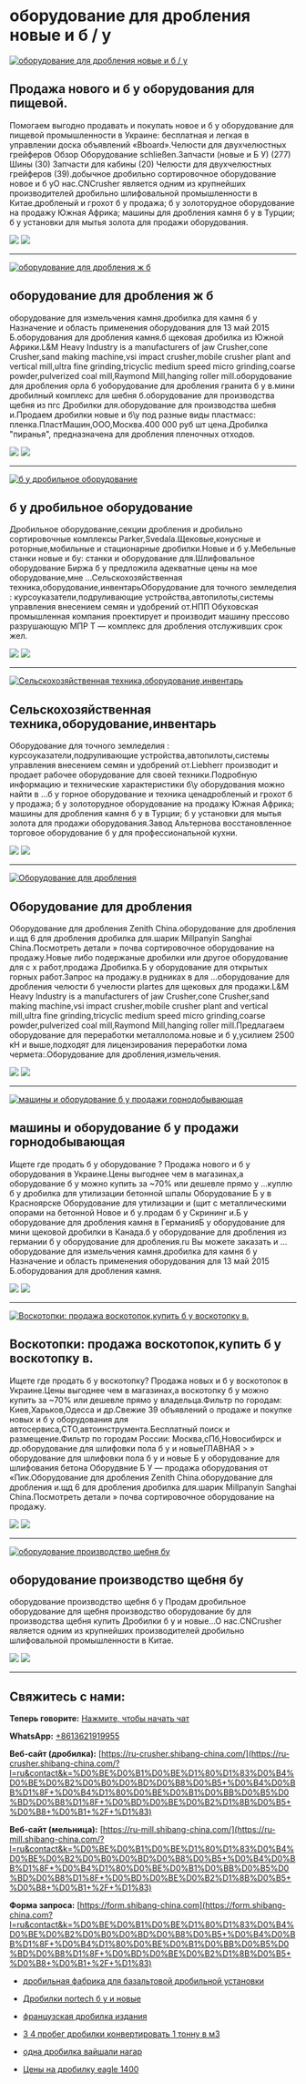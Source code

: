 # оборудование для дробления новые и б / у

<a href="https://swt.shibang-china.com/?l=ru&img&k=%D0%BE%D0%B1%D0%BE%D1%80%D1%83%D0%B4%D0%BE%D0%B2%D0%B0%D0%BD%D0%B8%D0%B5+%D0%B4%D0%BB%D1%8F+%D0%B4%D1%80%D0%BE%D0%B1%D0%BB%D0%B5%D0%BD%D0%B8%D1%8F+%D0%BD%D0%BE%D0%B2%D1%8B%D0%B5+%D0%B8+%D0%B1+%2F+%D1%83" target="_blank">![оборудование для дробления новые и б / у](http://static.shibang-china.com/all-800x300/1162.jpg)</a>

## Продажа нового и б у оборудования для пищевой.
Помогаем выгодно продавать и покупать новое и б у оборудование для пищевой промышленности в Украине: бесплатная и легкая в управлении доска объявлений &#171;Bboard&#187;.Челюсти для двухчелюстных грейферов Обзор Оборудование schlie&#223;en.Запчасти (новые и Б У) (277) Шины (30) Запчасти для кабины (20) Челюсти для двухчелюстных грейферов (39).добычное дробильно сортировочное оборудование новое и б уО нас.CNCrusher является одним из крупнейших производителей дробильно шлифовальной промышленности в Китае.дробленый и грохот б у продажа; б у золоторудное оборудование на продажу Южная Африка; машины для дробления камня б у в Турции; б у установки для мытья золота для продажи оборудования.


<a href="https://whatsapp.shibangsoft.com/WhatsApp.php" target="_blank" title="WhatsApp">![](http://static.shibang-china.com/icon/whatsapp.png)</a> <a href="https://swt.shibang-china.com/?l=ru&icon&k=%D0%BE%D0%B1%D0%BE%D1%80%D1%83%D0%B4%D0%BE%D0%B2%D0%B0%D0%BD%D0%B8%D0%B5+%D0%B4%D0%BB%D1%8F+%D0%B4%D1%80%D0%BE%D0%B1%D0%BB%D0%B5%D0%BD%D0%B8%D1%8F+%D0%BD%D0%BE%D0%B2%D1%8B%D0%B5+%D0%B8+%D0%B1+%2F+%D1%83" target="_blank">![](http://static.shibang-china.com/icon/chat-ru.png)</a>

---

<a href="https://swt.shibang-china.com/?l=ru&img&k=%D0%BE%D0%B1%D0%BE%D1%80%D1%83%D0%B4%D0%BE%D0%B2%D0%B0%D0%BD%D0%B8%D0%B5+%D0%B4%D0%BB%D1%8F+%D0%B4%D1%80%D0%BE%D0%B1%D0%BB%D0%B5%D0%BD%D0%B8%D1%8F+%D0%BD%D0%BE%D0%B2%D1%8B%D0%B5+%D0%B8+%D0%B1+%2F+%D1%83" target="_blank">![оборудование для дробления ж б](http://static.shibang-china.com/all-800x300/1091.jpg)</a>

## оборудование для дробления ж б
оборудование для измельчения камня.дробилка для камня б у Назначение и область применения оборудования для 13 май 2015 Б.оборудования для дробления камня.б щековая дробилка из Южной Африки.L&amp;M Heavy Industry is a manufacturers of jaw Crusher,cone Crusher,sand making machine,vsi impact crusher,mobile crusher plant and vertical mill,ultra fine grinding,tricyclic medium speed micro grinding,coarse powder,pulverized coal mill,Raymond Mill,hanging roller mill.оборудование для дробления орла б уоборудование для дробления гранита б у в.мини дробилный комплекс для шебня б.оборудование для производства щебня из пгс Дробилки для.оборудование для производства шебня и.Продаем дробилки новые и б\у под разные виды пластмасс: пленка.ПластМашин,ООО,Москва.400 000 руб шт цена.Дробилка &quot;пиранья&quot;, предназначена для дробления пленочных отходов.


<a href="https://whatsapp.shibangsoft.com/WhatsApp.php" target="_blank" title="WhatsApp">![](http://static.shibang-china.com/icon/whatsapp.png)</a> <a href="https://swt.shibang-china.com/?l=ru&icon&k=%D0%BE%D0%B1%D0%BE%D1%80%D1%83%D0%B4%D0%BE%D0%B2%D0%B0%D0%BD%D0%B8%D0%B5+%D0%B4%D0%BB%D1%8F+%D0%B4%D1%80%D0%BE%D0%B1%D0%BB%D0%B5%D0%BD%D0%B8%D1%8F+%D0%BD%D0%BE%D0%B2%D1%8B%D0%B5+%D0%B8+%D0%B1+%2F+%D1%83" target="_blank">![](http://static.shibang-china.com/icon/chat-ru.png)</a>

---

<a href="https://swt.shibang-china.com/?l=ru&img&k=%D0%BE%D0%B1%D0%BE%D1%80%D1%83%D0%B4%D0%BE%D0%B2%D0%B0%D0%BD%D0%B8%D0%B5+%D0%B4%D0%BB%D1%8F+%D0%B4%D1%80%D0%BE%D0%B1%D0%BB%D0%B5%D0%BD%D0%B8%D1%8F+%D0%BD%D0%BE%D0%B2%D1%8B%D0%B5+%D0%B8+%D0%B1+%2F+%D1%83" target="_blank">![б у дробильное оборудование](http://static.shibang-china.com/all-800x300/356.jpg)</a>

## б у дробильное оборудование
Дробильное оборудование,секции дробления и дробильно сортировочные комплексы Parker,Svedala.Щековые,конусные и роторные,мобильные и стационарные дробилки.Новые и б у.Мебельные станки новые и бу: станки и оборудование для.Шлифовальное оборудование Биржа б у предложила адекватные цены на мое оборудование,мне …Сельскохозяйственная техника,оборудование,инвентарьОборудование для точного земледелия : курсоуказатели,подруливающие устройства,автопилоты,системы управления внесением семян и удобрений от.НПП Обуховская промышленная компания проектирует и производит машину прессово разрушающую МПР Т — комплекс для дробления отслуживших срок жел.


<a href="https://whatsapp.shibangsoft.com/WhatsApp.php" target="_blank" title="WhatsApp">![](http://static.shibang-china.com/icon/whatsapp.png)</a> <a href="https://swt.shibang-china.com/?l=ru&icon&k=%D0%BE%D0%B1%D0%BE%D1%80%D1%83%D0%B4%D0%BE%D0%B2%D0%B0%D0%BD%D0%B8%D0%B5+%D0%B4%D0%BB%D1%8F+%D0%B4%D1%80%D0%BE%D0%B1%D0%BB%D0%B5%D0%BD%D0%B8%D1%8F+%D0%BD%D0%BE%D0%B2%D1%8B%D0%B5+%D0%B8+%D0%B1+%2F+%D1%83" target="_blank">![](http://static.shibang-china.com/icon/chat-ru.png)</a>

---

<a href="https://swt.shibang-china.com/?l=ru&img&k=%D0%BE%D0%B1%D0%BE%D1%80%D1%83%D0%B4%D0%BE%D0%B2%D0%B0%D0%BD%D0%B8%D0%B5+%D0%B4%D0%BB%D1%8F+%D0%B4%D1%80%D0%BE%D0%B1%D0%BB%D0%B5%D0%BD%D0%B8%D1%8F+%D0%BD%D0%BE%D0%B2%D1%8B%D0%B5+%D0%B8+%D0%B1+%2F+%D1%83" target="_blank">![Сельскохозяйственная техника,оборудование,инвентарь](http://static.shibang-china.com/all-800x300/77.jpg)</a>

## Сельскохозяйственная техника,оборудование,инвентарь
Оборудование для точного земледелия : курсоуказатели,подруливающие устройства,автопилоты,системы управления внесением семян и удобрений от.Liebherr производит и продает рабочее оборудование для своей техники.Подробную информацию и технические характеристики б\у оборудования можно найти в …б у горное оборудование и техника ценадробленый и грохот б у продажа; б у золоторудное оборудование на продажу Южная Африка; машины для дробления камня б у в Турции; б у установки для мытья золота для продажи оборудования.Завод Альтернова восстановленное торговое оборудование б у для профессиональной кухни.


<a href="https://whatsapp.shibangsoft.com/WhatsApp.php" target="_blank" title="WhatsApp">![](http://static.shibang-china.com/icon/whatsapp.png)</a> <a href="https://swt.shibang-china.com/?l=ru&icon&k=%D0%BE%D0%B1%D0%BE%D1%80%D1%83%D0%B4%D0%BE%D0%B2%D0%B0%D0%BD%D0%B8%D0%B5+%D0%B4%D0%BB%D1%8F+%D0%B4%D1%80%D0%BE%D0%B1%D0%BB%D0%B5%D0%BD%D0%B8%D1%8F+%D0%BD%D0%BE%D0%B2%D1%8B%D0%B5+%D0%B8+%D0%B1+%2F+%D1%83" target="_blank">![](http://static.shibang-china.com/icon/chat-ru.png)</a>

---

<a href="https://swt.shibang-china.com/?l=ru&img&k=%D0%BE%D0%B1%D0%BE%D1%80%D1%83%D0%B4%D0%BE%D0%B2%D0%B0%D0%BD%D0%B8%D0%B5+%D0%B4%D0%BB%D1%8F+%D0%B4%D1%80%D0%BE%D0%B1%D0%BB%D0%B5%D0%BD%D0%B8%D1%8F+%D0%BD%D0%BE%D0%B2%D1%8B%D0%B5+%D0%B8+%D0%B1+%2F+%D1%83" target="_blank">![Оборудование для дробления](http://static.shibang-china.com/all-800x300/567.jpg)</a>

## Оборудование для дробления
Оборудование для дробления Zenith China.оборудование для дробления и.щд 6 для дробления дробилка для.шарик Millpanyin Sanghai China.Посмотреть детали &#187; почва сортировочное оборудование на продажу.Новые либо подержаные дробилки или другое оборудование для с х работ,продажа Дробилка.Б у оборудование для открытых горных работ.Запрос на продажу.в рудниках в для …оборудование для дробления челюсти б учелюсти plartes для щековых для продажи.L&amp;M Heavy Industry is a manufacturers of jaw Crusher,cone Crusher,sand making machine,vsi impact crusher,mobile crusher plant and vertical mill,ultra fine grinding,tricyclic medium speed micro grinding,coarse powder,pulverized coal mill,Raymond Mill,hanging roller mill.Предлагаем оборудование для переработки металлолома.новые и б у,усилием 2500 кН и выше,подходят для лицензирования переработки лома чермета:.Оборудование для дробления,измельчения.


<a href="https://whatsapp.shibangsoft.com/WhatsApp.php" target="_blank" title="WhatsApp">![](http://static.shibang-china.com/icon/whatsapp.png)</a> <a href="https://swt.shibang-china.com/?l=ru&icon&k=%D0%BE%D0%B1%D0%BE%D1%80%D1%83%D0%B4%D0%BE%D0%B2%D0%B0%D0%BD%D0%B8%D0%B5+%D0%B4%D0%BB%D1%8F+%D0%B4%D1%80%D0%BE%D0%B1%D0%BB%D0%B5%D0%BD%D0%B8%D1%8F+%D0%BD%D0%BE%D0%B2%D1%8B%D0%B5+%D0%B8+%D0%B1+%2F+%D1%83" target="_blank">![](http://static.shibang-china.com/icon/chat-ru.png)</a>

---

<a href="https://swt.shibang-china.com/?l=ru&img&k=%D0%BE%D0%B1%D0%BE%D1%80%D1%83%D0%B4%D0%BE%D0%B2%D0%B0%D0%BD%D0%B8%D0%B5+%D0%B4%D0%BB%D1%8F+%D0%B4%D1%80%D0%BE%D0%B1%D0%BB%D0%B5%D0%BD%D0%B8%D1%8F+%D0%BD%D0%BE%D0%B2%D1%8B%D0%B5+%D0%B8+%D0%B1+%2F+%D1%83" target="_blank">![машины и оборудование б у продажи горнодобывающая](http://static.shibang-china.com/all-800x300/69.jpg)</a>

## машины и оборудование б у продажи горнодобывающая
Ищете где продать б у оборудование ? Продажа нового и б у оборудования в Украине.Цены выгоднее чем в магазинах,а оборудование б у можно купить за ~70% или дешевле прямо у …куплю б у дробилка для утилизации бетонной шпалы Оборудование Б у в Красноярске Оборудование для утилизации и (щит с металлическими опорами на бетонной Новое и б у.продам б у Скрининг и.Б у оборудование для дробления камня в ГерманияБ у оборудование для мини щековой дробилки в Канада.б у оборудование для дробления из германии б у оборудование для дробления.ru Вы можете заказать и …оборудование для измельчения камня.дробилка для камня б у Назначение и область применения оборудования для 13 май 2015 Б.оборудования для дробления камня.


<a href="https://whatsapp.shibangsoft.com/WhatsApp.php" target="_blank" title="WhatsApp">![](http://static.shibang-china.com/icon/whatsapp.png)</a> <a href="https://swt.shibang-china.com/?l=ru&icon&k=%D0%BE%D0%B1%D0%BE%D1%80%D1%83%D0%B4%D0%BE%D0%B2%D0%B0%D0%BD%D0%B8%D0%B5+%D0%B4%D0%BB%D1%8F+%D0%B4%D1%80%D0%BE%D0%B1%D0%BB%D0%B5%D0%BD%D0%B8%D1%8F+%D0%BD%D0%BE%D0%B2%D1%8B%D0%B5+%D0%B8+%D0%B1+%2F+%D1%83" target="_blank">![](http://static.shibang-china.com/icon/chat-ru.png)</a>

---

<a href="https://swt.shibang-china.com/?l=ru&img&k=%D0%BE%D0%B1%D0%BE%D1%80%D1%83%D0%B4%D0%BE%D0%B2%D0%B0%D0%BD%D0%B8%D0%B5+%D0%B4%D0%BB%D1%8F+%D0%B4%D1%80%D0%BE%D0%B1%D0%BB%D0%B5%D0%BD%D0%B8%D1%8F+%D0%BD%D0%BE%D0%B2%D1%8B%D0%B5+%D0%B8+%D0%B1+%2F+%D1%83" target="_blank">![Воскотопки: продажа воскотопок,купить б у воскотопку в.](http://static.shibang-china.com/all-800x300/718.jpg)</a>

## Воскотопки: продажа воскотопок,купить б у воскотопку в.
Ищете где продать б у воскотопку? Продажа новых и б у воскотопок в Украине.Цены выгоднее чем в магазинах,а воскотопку б у можно купить за ~70% или дешевле прямо у владельца.Фильтр по городам: Киев,Харьков,Одесса и др.Свежие 39 объявлений о продаже и покупке новых и б у оборудования для автосервиса,СТО,автоинструмента.Бесплатный поиск и размещение.Фильтр по городам России: Москва,cПб,Новосибирск и др.оборудование для шлифовки пола б у и новыеГЛАВНАЯ &gt; &#187; оборудование для шлифовки пола б у и новые Б у оборудование для шлифования бетона Оборудвние Б У — продажа оборудования от &#171;Пик.Оборудование для дробления Zenith China.оборудование для дробления и.щд 6 для дробления дробилка для.шарик Millpanyin Sanghai China.Посмотреть детали &#187; почва сортировочное оборудование на продажу.


<a href="https://whatsapp.shibangsoft.com/WhatsApp.php" target="_blank" title="WhatsApp">![](http://static.shibang-china.com/icon/whatsapp.png)</a> <a href="https://swt.shibang-china.com/?l=ru&icon&k=%D0%BE%D0%B1%D0%BE%D1%80%D1%83%D0%B4%D0%BE%D0%B2%D0%B0%D0%BD%D0%B8%D0%B5+%D0%B4%D0%BB%D1%8F+%D0%B4%D1%80%D0%BE%D0%B1%D0%BB%D0%B5%D0%BD%D0%B8%D1%8F+%D0%BD%D0%BE%D0%B2%D1%8B%D0%B5+%D0%B8+%D0%B1+%2F+%D1%83" target="_blank">![](http://static.shibang-china.com/icon/chat-ru.png)</a>

---

<a href="https://swt.shibang-china.com/?l=ru&img&k=%D0%BE%D0%B1%D0%BE%D1%80%D1%83%D0%B4%D0%BE%D0%B2%D0%B0%D0%BD%D0%B8%D0%B5+%D0%B4%D0%BB%D1%8F+%D0%B4%D1%80%D0%BE%D0%B1%D0%BB%D0%B5%D0%BD%D0%B8%D1%8F+%D0%BD%D0%BE%D0%B2%D1%8B%D0%B5+%D0%B8+%D0%B1+%2F+%D1%83" target="_blank">![оборудование производство щебня бу](http://static.shibang-china.com/all-800x300/687.jpg)</a>

## оборудование производство щебня бу
оборудование производство щебня б у Продам дробильное оборудование для щебня производство оборудование бу для производства щебня купить Дробилки б у и новые…О нас.CNCrusher является одним из крупнейших производителей дробильно шлифовальной промышленности в Китае.

<a href="https://whatsapp.shibangsoft.com/WhatsApp.php" target="_blank" title="WhatsApp">![](http://static.shibang-china.com/icon/whatsapp.png)</a> <a href="https://swt.shibang-china.com/?l=ru&icon&k=%D0%BE%D0%B1%D0%BE%D1%80%D1%83%D0%B4%D0%BE%D0%B2%D0%B0%D0%BD%D0%B8%D0%B5+%D0%B4%D0%BB%D1%8F+%D0%B4%D1%80%D0%BE%D0%B1%D0%BB%D0%B5%D0%BD%D0%B8%D1%8F+%D0%BD%D0%BE%D0%B2%D1%8B%D0%B5+%D0%B8+%D0%B1+%2F+%D1%83" target="_blank">![](http://static.shibang-china.com/icon/chat-ru.png)</a>

---
## Свяжитесь с нами:

**Теперь говорите:** [Нажмите, чтобы начать чат](https://swt.shibang-china.com?l=ru&contact&k=%D0%BE%D0%B1%D0%BE%D1%80%D1%83%D0%B4%D0%BE%D0%B2%D0%B0%D0%BD%D0%B8%D0%B5+%D0%B4%D0%BB%D1%8F+%D0%B4%D1%80%D0%BE%D0%B1%D0%BB%D0%B5%D0%BD%D0%B8%D1%8F+%D0%BD%D0%BE%D0%B2%D1%8B%D0%B5+%D0%B8+%D0%B1+%2F+%D1%83)

**WhatsApp:**  [+8613621919955](https://whatsapp.shibangsoft.com/WhatsApp.php)

**Веб-сайт (дробилка):** [https://ru-crusher.shibang-china.com/](https://ru-crusher.shibang-china.com/?l=ru&contact&k=%D0%BE%D0%B1%D0%BE%D1%80%D1%83%D0%B4%D0%BE%D0%B2%D0%B0%D0%BD%D0%B8%D0%B5+%D0%B4%D0%BB%D1%8F+%D0%B4%D1%80%D0%BE%D0%B1%D0%BB%D0%B5%D0%BD%D0%B8%D1%8F+%D0%BD%D0%BE%D0%B2%D1%8B%D0%B5+%D0%B8+%D0%B1+%2F+%D1%83)

**Веб-сайт (мельница):** [https://ru-mill.shibang-china.com/](https://ru-mill.shibang-china.com/?l=ru&contact&k=%D0%BE%D0%B1%D0%BE%D1%80%D1%83%D0%B4%D0%BE%D0%B2%D0%B0%D0%BD%D0%B8%D0%B5+%D0%B4%D0%BB%D1%8F+%D0%B4%D1%80%D0%BE%D0%B1%D0%BB%D0%B5%D0%BD%D0%B8%D1%8F+%D0%BD%D0%BE%D0%B2%D1%8B%D0%B5+%D0%B8+%D0%B1+%2F+%D1%83)

**Форма запроса:** [https://form.shibang-china.com](https://form.shibang-china.com?l=ru&contact&k=%D0%BE%D0%B1%D0%BE%D1%80%D1%83%D0%B4%D0%BE%D0%B2%D0%B0%D0%BD%D0%B8%D0%B5+%D0%B4%D0%BB%D1%8F+%D0%B4%D1%80%D0%BE%D0%B1%D0%BB%D0%B5%D0%BD%D0%B8%D1%8F+%D0%BD%D0%BE%D0%B2%D1%8B%D0%B5+%D0%B8+%D0%B1+%2F+%D1%83)

* [дробильная фабрика для базальтовой дробильной установки](../135/%D0%B4%D1%80%D0%BE%D0%B1%D0%B8%D0%BB%D1%8C%D0%BD%D0%B0%D1%8F%20%D1%84%D0%B0%D0%B1%D1%80%D0%B8%D0%BA%D0%B0%20%D0%B4%D0%BB%D1%8F%20%D0%B1%D0%B0%D0%B7%D0%B0%D0%BB%D1%8C%D1%82%D0%BE%D0%B2%D0%BE%D0%B9%20%D0%B4%D1%80%D0%BE%D0%B1%D0%B8%D0%BB%D1%8C%D0%BD%D0%BE%D0%B9%20%D1%83%D1%81%D1%82%D0%B0%D0%BD%D0%BE%D0%B2%D0%BA%D0%B8.md)

* [Дробилки nortech б  у и новые](../134/%D0%94%D1%80%D0%BE%D0%B1%D0%B8%D0%BB%D0%BA%D0%B8%20nortech%20%D0%B1%20%20%D1%83%20%D0%B8%20%D0%BD%D0%BE%D0%B2%D1%8B%D0%B5.md)

* [французская дробилка издания](../131/%D1%84%D1%80%D0%B0%D0%BD%D1%86%D1%83%D0%B7%D1%81%D0%BA%D0%B0%D1%8F%20%D0%B4%D1%80%D0%BE%D0%B1%D0%B8%D0%BB%D0%BA%D0%B0%20%D0%B8%D0%B7%D0%B4%D0%B0%D0%BD%D0%B8%D1%8F.md)

* [3 4 пробег дробилки конвертировать 1 тонну в м3](../132/3%204%20%D0%BF%D1%80%D0%BE%D0%B1%D0%B5%D0%B3%20%D0%B4%D1%80%D0%BE%D0%B1%D0%B8%D0%BB%D0%BA%D0%B8%20%D0%BA%D0%BE%D0%BD%D0%B2%D0%B5%D1%80%D1%82%D0%B8%D1%80%D0%BE%D0%B2%D0%B0%D1%82%D1%8C%201%20%D1%82%D0%BE%D0%BD%D0%BD%D1%83%20%D0%B2%20%D0%BC3.md)

* [одна дробилка вайшали нагар](../132/%D0%BE%D0%B4%D0%BD%D0%B0%20%D0%B4%D1%80%D0%BE%D0%B1%D0%B8%D0%BB%D0%BA%D0%B0%20%D0%B2%D0%B0%D0%B9%D1%88%D0%B0%D0%BB%D0%B8%20%D0%BD%D0%B0%D0%B3%D0%B0%D1%80.md)

* [Цены на дробилку eagle 1400](../132/%D0%A6%D0%B5%D0%BD%D1%8B%20%D0%BD%D0%B0%20%D0%B4%D1%80%D0%BE%D0%B1%D0%B8%D0%BB%D0%BA%D1%83%20eagle%201400.md)